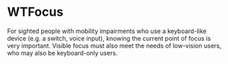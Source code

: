 # WTFocus

For sighted people with mobility impairments who use a keyboard-like device (e.g. a switch, voice input), knowing the current point of focus is very important. Visible focus must also meet the needs of low-vision users, who may also be keyboard-only users.
